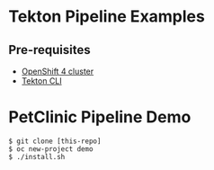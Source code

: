 # Tekton Pipeline Examples


## Pre-requisites
* [OpenShift 4 cluster](http://cloud.redhat.com)
* [Tekton CLI](https://github.com/tektoncd/cli/releases/latest)

# PetClinic Pipeline Demo

```
$ git clone [this-repo]
$ oc new-project demo
$ ./install.sh
```